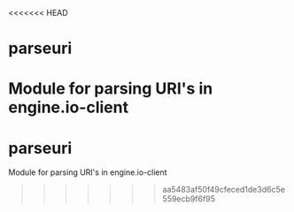 <<<<<<< HEAD
# parseuri
Module for parsing URI's in engine.io-client
=======
# parseuri
Module for parsing URI's in engine.io-client
>>>>>>> aa5483af50f49cfeced1de3d6c5e559ecb9f6f95

